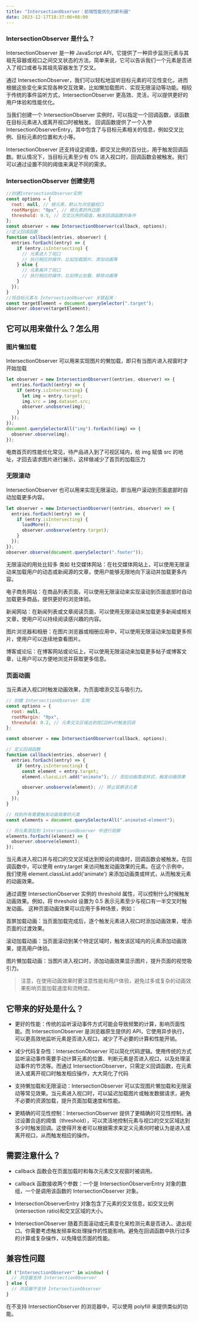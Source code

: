 ```yaml
---
title: "IntersectionObserver：前端性能优化的新利器"
date: 2023-12-17T18:37:06+08:00
---
```


### IntersectionObserver 是什么？

IntersectionObserver 是一种 JavaScript API，它提供了一种异步监测元素与其祖先容器或视口之间交叉状态的方法。简单来说，它可以告诉我们一个元素是否进入了视口或者与其祖先容器发生了交叉。

通过 IntersectionObserver，我们可以轻松地监听目标元素的可见性变化，进而根据这些变化来实现各种交互效果，比如懒加载图片、实现无限滚动等功能。相较于传统的事件监听方式，IntersectionObserver 更高效、灵活，可以提供更好的用户体验和性能优化。

当我们创建一个 IntersectionObserver 实例时，可以指定一个回调函数，该函数在目标元素进入或离开视口时被触发。 回调函数提供了一个入参 IntersectionObserverEntry，其中包含了与目标元素相关的信息，例如交叉比例、目标元素的位置和大小等。

IntersectionObserver 还支持设定阈值，即交叉比例的百分比，用于触发回调函数。默认情况下，当目标元素至少有 0% 进入视口时，回调函数会被触发。我们可以通过设置不同的阈值来满足不同的需求。

### IntersectionObserver 创建使用

```js
//创建IntersectionObserver实例
const options = {
  root: null, // 根元素，默认为浏览器视口
  rootMargin: "0px", // 根元素的外边距
  threshold: 0.5, // 交叉比例的阈值，触发回调函数的条件
};
const observer = new IntersectionObserver(callback, options);
//定义回调函数
function callback(entries, observer) {
  entries.forEach((entry) => {
    if (entry.isIntersecting) {
      // 元素进入了视口
      // 执行相应的操作，比如加载图片、添加动画等
    } else {
      // 元素离开了视口
      // 执行相应的操作，比如停止加载、移除动画等
    }
  });
}
//将目标元素与 IntersectionObserver 关联起来：
const targetElement = document.querySelector(".target");
observer.observe(targetElement);
```

## 它可以用来做什么？怎么用

### 图片懒加载

IntersectionObserver 可以用来实现图片的懒加载，即只有当图片进入视窗时才开始加载

```js
let observer = new IntersectionObserver((entries, observer) => {
  entries.forEach((entry) => {
    if (entry.isIntersecting) {
      let img = entry.target;
      img.src = img.dataset.src;
      observer.unobserve(img);
    }
  });
});
document.querySelectorAll("img").forEach((img) => {
  observer.observe(img);
});
```

电商首页的性能优化常见，待产品进入到了可视区域内，给 img 赋值 src 的地址，才回去请求图片进行展示，这样做减少了首页的加载压力

### 无限滚动

IntersectionObserver 也可以用来实现无限滚动，即当用户滚动到页面底部时自动加载更多内容。

```js
let observer = new IntersectionObserver((entries, observer) => {
  entries.forEach((entry) => {
    if (entry.isIntersecting) {
      loadMore();
      observer.unobserve(entry.target);
    }
  });
});
observer.observe(document.querySelector(".footer"));
```

无限滚动的用处比较多 类如 社交媒体网站：在社交媒体网站上，可以使用无限滚动来加载用户的动态或新闻源的文章，使用户能够无限地向下滚动并加载更多内容。

电子商务网站：在商品列表页面，可以使用无限滚动来实现滚动到页面底部时自动加载更多商品，提供更好的浏览体验。

新闻网站：在新闻列表或文章阅读页面，可以使用无限滚动来加载更多新闻或相关文章，使用户可以持续阅读感兴趣的内容。

图片浏览器和相册：在图片浏览器或相册应用中，可以使用无限滚动来加载更多照片，使用户可以连续地查看图片。

博客或论坛：在博客网站或论坛上，可以使用无限滚动来加载更多帖子或博客文章，让用户可以方便地浏览并获取更多信息。

### 页面动画

当元素进入视口时触发动画效果，为页面增添交互与吸引力。

```js
// 创建 IntersectionObserver 实例
const options = {
  root: null,
  rootMargin: "0px",
  threshold: 0.2, // 元素交叉区域达到视口20%时触发回调
};

const observer = new IntersectionObserver(callback, options);

// 定义回调函数
function callback(entries, observer) {
  entries.forEach((entry) => {
    if (entry.isIntersecting) {
      const element = entry.target;
      element.classList.add("animate"); // 添加动画类或样式，触发动画效果

      observer.unobserve(element); // 停止观察该元素
    }
  });
}

// 找到所有需要触发动画效果的元素
const elements = document.querySelectorAll(".animated-element");

// 将元素添加到 IntersectionObserver 中进行观察
elements.forEach((element) => {
  observer.observe(element);
});
```

当元素进入视口并与视口的交叉区域达到预设的阈值时，回调函数会被触发。在回调函数中，可以使用 entry.target 来访问触发动画效果的元素。在这个示例中，我们使用 element.classList.add('animate') 来添加动画类或样式，从而触发元素的动画效果。

通过调整 IntersectionObserver 实例的 threshold 属性，可以控制什么时候触发动画效果。例如，将 threshold 设置为 0.5 表示元素至少与视口有一半交叉时触发动画。 这种页面动画效果可以应用于多种场景，例如：

首屏加载动画：当页面加载完成后，逐个触发元素进入视口时添加动画效果，增添页面的过渡效果。

滚动加载动画：当页面滚动到某个特定区域时，触发该区域内的元素添加动画效果，提高用户体验。

图片懒加载动画：当图片进入视口时，添加动画效果显示图片，提升页面的视觉吸引力。

> 注意，在使用动画效果时要注意性能和用户体验，避免过多或复杂的动画效果影响页面加载速度和流畅度。

## 它带来的好处是什么？

- 更好的性能：传统的监听滚动事件方式可能会导致频繁的计算，影响页面性能。而 IntersectionObserver 是浏览器原生提供的 API，它使用异步执行，可以更高效地监听元素是否进入视口，减少了不必要的计算和性能开销。

- 减少代码复杂性：IntersectionObserver 可以简化代码逻辑。使用传统的方式监听滚动事件需要手动计算元素的位置、判断元素是否进入视口，以及处理滚动事件的节流等。而通过 IntersectionObserver，只需定义回调函数，在元素进入或离开视口时触发相应操作，大大简化了代码

- 支持懒加载和无限滚动：IntersectionObserver 可以实现图片懒加载和无限滚动等常见效果。当元素进入视口时，可以延迟加载图片或触发数据请求，避免不必要的资源加载，提升页面加载速度和性能。

- 更精确的可见性控制：IntersectionObserver 提供了更精确的可见性控制。通过设置合适的阈值（threshold），可以灵活地控制元素与视口的交叉区域达到多少时触发回调。这使得开发者可以根据需求来定义元素何时被认为是进入或离开视口，从而触发相应的操作。

## 需要注意什么？

- callback 函数会在页面加载时和每次元素交叉视窗时被调用。

- callback 函数接收两个参数：一个是 IntersectionObserverEntry 对象的数组，一个是调用该函数的 IntersectionObserver 对象。

- IntersectionObserverEntry 对象包含了元素的交叉信息，如交叉比例(intersection ratio)和交叉区域的大小。

- IntersectionObserver 随着页面滚动或元素变化来检测元素是否进入、退出视口。你需要考虑触发频率和处理操作的性能影响。避免在回调函数中执行过多的计算或复杂操作，以免降低页面的性能。

## 兼容性问题

```js
if ("IntersectionObserver" in window) {
  // 浏览器支持 IntersectionObserver
} else {
  // 浏览器不支持 IntersectionObserver
}
```

在不支持 IntersectionObserver 的浏览器中，可以使用 polyfill 来提供类似的功能。
